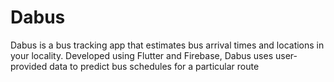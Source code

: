 # Dabus
Dabus is a bus tracking app that estimates bus arrival times and locations in your locality. Developed using Flutter and Firebase, Dabus uses user-provided data to predict bus schedules for a particular route
